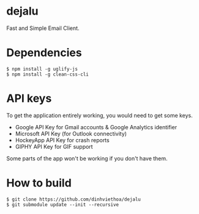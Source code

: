 # dejalu

Fast and Simple Email Client.

# Dependencies

```
$ npm install -g uglify-js
$ npm install -g clean-css-cli
```

# API keys

To get the application entirely working, you would need to get some keys.

- Google API Key for Gmail accounts & Google Analytics identifier
- Microsoft API Key (for Outlook connectivity)
- HockeyApp API Key for crash reports
- GIPHY API Key for GIF support

Some parts of the app won't be working if you don't have them.

# How to build

```
$ git clone https://github.com/dinhviethoa/dejalu
$ git submodule update --init --recursive
```
